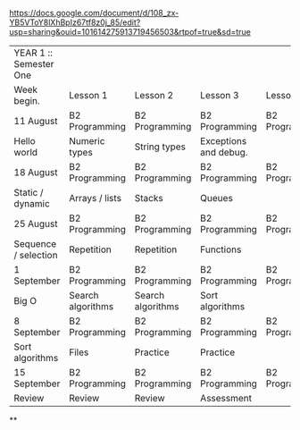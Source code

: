 https://docs.google.com/document/d/108_zx-YB5VToY8lXhBpIz67tf8z0j_85/edit?usp=sharing&ouid=101614275913719456503&rtpof=true&sd=true



|                        |                   |                   |                       |                |
| ---------------------- | ----------------- | ----------------- | --------------------- | -------------- |
| YEAR 1 :: Semester One |                   |                   |                       |                |
| Week begin.            | Lesson 1          | Lesson 2          | Lesson 3              | Lesson 4       |
| 11 August              | B2 Programming    | B2 Programming    | B2 Programming        | B2 Programming |
| Hello world            | Numeric types     | String types      | Exceptions and debug. |                |
| 18 August              | B2 Programming    | B2 Programming    | B2 Programming        | B2 Programming |
| Static / dynamic       | Arrays / lists    | Stacks            | Queues                |                |
| 25 August              | B2 Programming    | B2 Programming    | B2 Programming        | B2 Programming |
| Sequence / selection   | Repetition        | Repetition        | Functions             |                |
| 1 September            | B2 Programming    | B2 Programming    | B2 Programming        | B2 Programming |
| Big O                  | Search algorithms | Search algorithms | Sort algorithms       |                |
| 8 September            | B2 Programming    | B2 Programming    | B2 Programming        | B2 Programming |
| Sort algorithms        | Files             | Practice          | Practice              |                |
| 15 September           | B2 Programming    | B2 Programming    | B2 Programming        | B2 Programming |
| Review                 | Review            | Review            | Assessment            |                |



**

